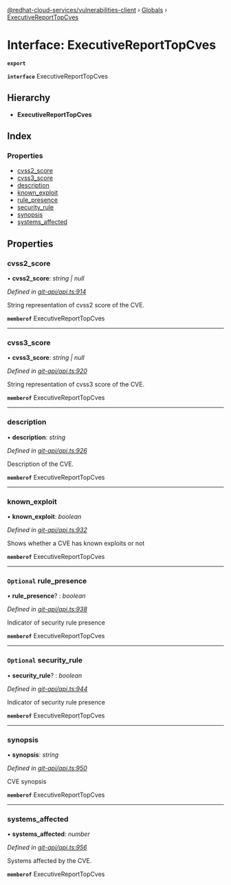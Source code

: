 [@redhat-cloud-services/vulnerabilities-client](../README.md) › [Globals](../globals.md) › [ExecutiveReportTopCves](executivereporttopcves.md)

# Interface: ExecutiveReportTopCves

**`export`** 

**`interface`** ExecutiveReportTopCves

## Hierarchy

* **ExecutiveReportTopCves**

## Index

### Properties

* [cvss2_score](executivereporttopcves.md#cvss2_score)
* [cvss3_score](executivereporttopcves.md#cvss3_score)
* [description](executivereporttopcves.md#description)
* [known_exploit](executivereporttopcves.md#known_exploit)
* [rule_presence](executivereporttopcves.md#optional-rule_presence)
* [security_rule](executivereporttopcves.md#optional-security_rule)
* [synopsis](executivereporttopcves.md#synopsis)
* [systems_affected](executivereporttopcves.md#systems_affected)

## Properties

###  cvss2_score

• **cvss2_score**: *string | null*

*Defined in [git-api/api.ts:914](https://github.com/RedHatInsights/javascript-clients/blob/master/packages/vulnerabilities/git-api/api.ts#L914)*

String representation of cvss2 score of the CVE.

**`memberof`** ExecutiveReportTopCves

___

###  cvss3_score

• **cvss3_score**: *string | null*

*Defined in [git-api/api.ts:920](https://github.com/RedHatInsights/javascript-clients/blob/master/packages/vulnerabilities/git-api/api.ts#L920)*

String representation of cvss3 score of the CVE.

**`memberof`** ExecutiveReportTopCves

___

###  description

• **description**: *string*

*Defined in [git-api/api.ts:926](https://github.com/RedHatInsights/javascript-clients/blob/master/packages/vulnerabilities/git-api/api.ts#L926)*

Description of the CVE.

**`memberof`** ExecutiveReportTopCves

___

###  known_exploit

• **known_exploit**: *boolean*

*Defined in [git-api/api.ts:932](https://github.com/RedHatInsights/javascript-clients/blob/master/packages/vulnerabilities/git-api/api.ts#L932)*

Shows whether a CVE has known exploits or not

**`memberof`** ExecutiveReportTopCves

___

### `Optional` rule_presence

• **rule_presence**? : *boolean*

*Defined in [git-api/api.ts:938](https://github.com/RedHatInsights/javascript-clients/blob/master/packages/vulnerabilities/git-api/api.ts#L938)*

Indicator of security rule presence

**`memberof`** ExecutiveReportTopCves

___

### `Optional` security_rule

• **security_rule**? : *boolean*

*Defined in [git-api/api.ts:944](https://github.com/RedHatInsights/javascript-clients/blob/master/packages/vulnerabilities/git-api/api.ts#L944)*

Indicator of security rule presence

**`memberof`** ExecutiveReportTopCves

___

###  synopsis

• **synopsis**: *string*

*Defined in [git-api/api.ts:950](https://github.com/RedHatInsights/javascript-clients/blob/master/packages/vulnerabilities/git-api/api.ts#L950)*

CVE synopsis

**`memberof`** ExecutiveReportTopCves

___

###  systems_affected

• **systems_affected**: *number*

*Defined in [git-api/api.ts:956](https://github.com/RedHatInsights/javascript-clients/blob/master/packages/vulnerabilities/git-api/api.ts#L956)*

Systems affected by the CVE.

**`memberof`** ExecutiveReportTopCves

